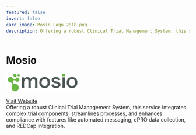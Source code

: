 ```yaml
---
featured: false
invert: false
card_image: Mosio_Logo_2018.png
description: Offering a robust Clinical Trial Management System, this service integrates complex trial components, streamlines processes, and enhances compliance with features like automated messaging, ePRO data collection, and REDCap integration.
---
```


# Mosio
<img src="Mosio_Logo_2018.png" alt="Logo" style="max-width: 200px; height: auto;">

<a href="https://www.mosio.com/ctms-clinical-trial/">Visit Website</a>  
Offering a robust Clinical Trial Management System, this service integrates complex trial components, streamlines processes, and enhances compliance with features like automated messaging, ePRO data collection, and REDCap integration.
